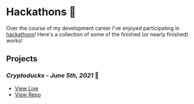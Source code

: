 # Hackathons 🎉

Over the course of my development career I've enjoyed participating in [hackathons](https://en.wikipedia.org/wiki/Hackathon)! Here's a collection of some of the finished (or nearly finished) works!

## Projects

### _Cryptoducks - June 5th, 2021_ 🦆

- [View Live](https://mccambley.github.io/hackathons/crytpoducks)
- [View Repo](https://github.com/McCambley/hackathons/tree/main/cryptoducks)
